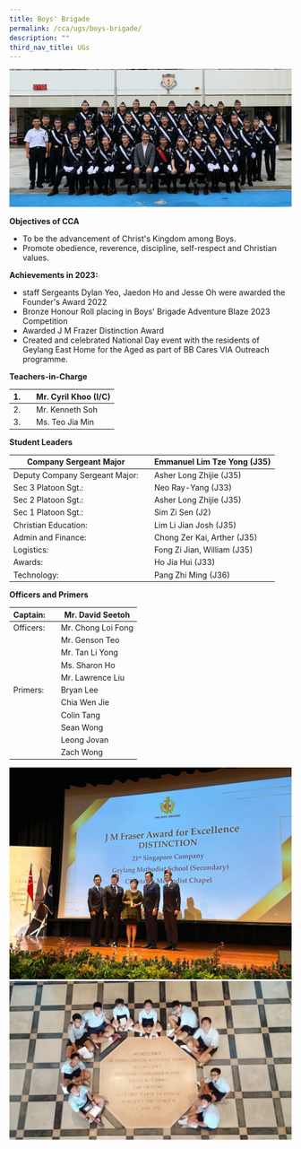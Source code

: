 ```yaml
---
title: Boys' Brigade
permalink: /cca/ugs/boys-brigade/
description: ""
third_nav_title: UGs
---
```

![](/images/2023%20bb.jpeg)


**Objectives of CCA**

*   To be the advancement of Christ's Kingdom among Boys.
*   Promote obedience, reverence, discipline, self-respect and Christian values.

**Achievements in 2023:**

*  staff Sergeants Dylan Yeo, Jaedon Ho and Jesse Oh were awarded the Founder's Award 2022
*  Bronze Honour Roll placing in Boys' Brigade Adventure Blaze 2023 Competition
*  Awarded J M Frazer Distinction Award
*  Created and celebrated National Day event with the residents of Geylang East Home for the Aged as part of BB Cares VIA Outreach programme.


**Teachers-in-Charge**

| 1. |  | Mr. Cyril Khoo (I/C) |
| -------- | -------- | -------- |
| 2.     |      | Mr. Kenneth Soh     |
| 3.     |      | Ms. Teo Jia Min    |


**Student Leaders**

| Company Sergeant Major |  | Emmanuel Lim Tze Yong (J35) |
| -------- | -------- | -------- |
| Deputy Company Sergeant Major:    |      | Asher Long Zhijie (J35)     |
| Sec 3 Platoon Sgt.:     |      | Neo Ray-Yang (J33)     |
| Sec 2 Platoon Sgt.:     |      | Asher Long Zhijie (J35)     |
| Sec 1 Platoon Sgt.:     |      | Sim Zi Sen (J2)     |
|  Christian Education:    |      | Lim Li Jian Josh (J35)  |
|  Admin and Finance:    |      | Chong Zer Kai, Arther (J35)  |
|  Logistics:    |      | Fong Zi Jian, William (J35)  |
|  Awards:    |      | Ho Jia Hui (J33)  |
|  Technology:    |      | Pang Zhi Ming (J36)  |

**Officers and Primers**

| Captain: |  | Mr. David Seetoh |
| -------- | -------- | -------- |
| Officers:    |      | Mr. Chong Loi Fong     |
|     |      | Mr. Genson Teo    |
|      |      | Mr. Tan Li Yong     |
|      |      | Ms. Sharon Ho     |
|      |      | Mr. Lawrence Liu     |
| Primers:   |      | Bryan Lee  |
|    |      | Chia Wen Jie  |
|    |      | Colin Tang  |			
|    |      | Sean Wong  |			
|    |      | Leong Jovan  |	
|    |      | Zach Wong  |		
	


![](/images/jm_fraser_2023.jpeg)![](/images/20160416_112025-1024x576.jpg)
